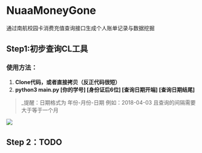 # NuaaMoneyGone
通过南航校园卡消费充值查询接口生成个人账单记录与数据挖掘

## Step1:初步查询CL工具
### 使用方法：
1. **Clone代码，或者直接拷贝（反正代码很短）**
2. **python3 main.py [你的学号] [身份证后6位] [查询日期开端] [查询日期结尾]**

> _提醒：日期格式为 年份-月份-日期 例如：2018-04-03 且查询的间隔需要大于等于一个月

![](http://p0xjmrizh.bkt.clouddn.com/15227793778655.jpg)

## Step 2：TODO


